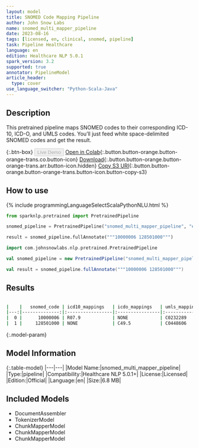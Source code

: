 ```yaml
---
layout: model
title: SNOMED Code Mapping Pipeline
author: John Snow Labs
name: snomed_multi_mapper_pipeline
date: 2023-08-16
tags: [licensed, en, clinical, snomed, pipeline]
task: Pipeline Healthcare
language: en
edition: Healthcare NLP 5.0.1
spark_version: 3.2
supported: true
annotator: PipelineModel
article_header:
  type: cover
use_language_switcher: "Python-Scala-Java"
---
```


## Description

This pretrained pipeline maps SNOMED codes to their corresponding ICD-10, ICD-O, and UMLS codes. You’ll just feed white space-delimited SNOMED codes and get the result.

{:.btn-box}
<button class="button button-orange" disabled>Live Demo</button>
[Open in Colab](https://colab.research.google.com/github/JohnSnowLabs/spark-nlp-workshop/blob/master/healthcare-nlp/06.1.Code_Mapping_Pipelines.ipynb){:.button.button-orange.button-orange-trans.co.button-icon}
[Download](https://s3.amazonaws.com/auxdata.johnsnowlabs.com/clinical/models/snomed_multi_mapper_pipeline_en_5.0.1_3.2_1692199969874.zip){:.button.button-orange.button-orange-trans.arr.button-icon.hidden}
[Copy S3 URI](s3://auxdata.johnsnowlabs.com/clinical/models/snomed_multi_mapper_pipeline_en_5.0.1_3.2_1692199969874.zip){:.button.button-orange.button-orange-trans.button-icon.button-copy-s3}

## How to use



<div class="tabs-box" markdown="1">
{% include programmingLanguageSelectScalaPythonNLU.html %}
  
```python
from sparknlp.pretrained import PretrainedPipeline

snomed_pipeline = PretrainedPipeline("snomed_multi_mapper_pipeline", "en", "clinical/models")

result = snomed_pipeline.fullAnnotate("""10000006 128501000""")
```
```scala
import com.johnsnowlabs.nlp.pretrained.PretrainedPipeline

val snomed_pipeline = new PretrainedPipeline("snomed_multi_mapper_pipeline", "en", "clinical/models")

val result = snomed_pipeline.fullAnnotate("""10000006 128501000""")
```
</div>

## Results

```bash

|    |   snomed_code | icd10_mappings   | icdo_mappings   | umls_mappings   |
|---:|--------------:|:-----------------|:----------------|:----------------|
|  0 |      10000006 | R07.9            | NONE            | C0232289        |
|  1 |     128501000 | NONE             | C49.5           | C0448606        |

```

{:.model-param}
## Model Information

{:.table-model}
|---|---|
|Model Name:|snomed_multi_mapper_pipeline|
|Type:|pipeline|
|Compatibility:|Healthcare NLP 5.0.1+|
|License:|Licensed|
|Edition:|Official|
|Language:|en|
|Size:|6.8 MB|

## Included Models

- DocumentAssembler
- TokenizerModel
- ChunkMapperModel
- ChunkMapperModel
- ChunkMapperModel
